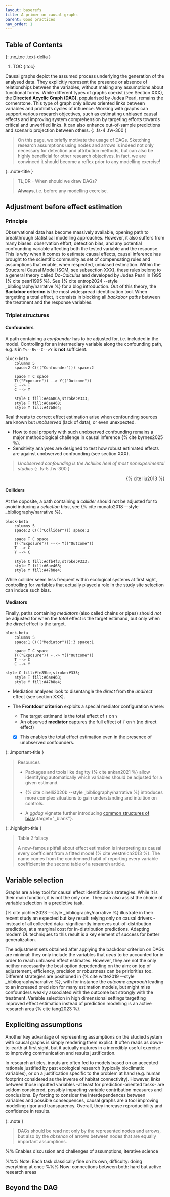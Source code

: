```yaml
---
layout: baserefs
title: A primer on causal graphs
parent: Good practices
nav_order: 1
---
```


## Table of Contents
{: .no_toc .text-delta }
1. TOC
{:toc}

Causal graphs depict the assumed process underlying the generation of the analysed data. They explicitly represent the presence or absence of relationships between the variables, without making any assumptions about functional forms. While different types of graphs coexist (see Section XXX), the **Directed Acyclic Graph (DAG)**, popularised by Judea Pearl, remains the cornerstone. This type of graph only allows oriented links between variables and prohibits cycles of influence. Working with graphs can support various research objectives, such as estimating unbiased causal effects and improving system comprehension by targeting efforts towards critical and unverified links. It can also enhance out-of-sample predictions and scenario projection between others.
{: .fs-4 .fw-300 }

> On this page, we briefly motivate the usage of DAGs. Sketching research assumptions using nodes and arrows is indeed not only necessary for detection and attribution methods, but can also be highly beneficial for other research objectives. In fact, we are convinced it should become a reflex prior to any modelling exercise!

 
{: .note-title }
> TL;DR - When should we draw DAGs?
>
> **Always**, i.e. before any modelling exercise.


## Adjustment before effect estimation

### Principle
Observational data has become massively available, opening path to breakthrough statistical modelling approaches. However, it also suffers from many biases: observation effort, detection bias, and any potential confounding variable affecting both the tested variable and the response. This is why when it comes to estimate causal effects, causal inference has brought to the scientific community as set of compensating rules and assumptions that enable, when respected, unbiased estimation. Within the Structural Causal Model (SCM, see subsection XXX), these rules belong to a general theory called *Do-Calculus* and developed by Judea Pearl in 1995 {% cite pearl1995 %}. See {% cite entrop2024 --style _bibliography/narrative %} for a blog introduction. Out of this theory, the **Backdoor criterion** is the most widespread identification tool. When targetting a total effect, it consists in blocking all *backdoor paths* between the treatment and the response variables.


### Triplet structures
<!-- Mermaid for each -->

#### Confounders
A path containing a *confounder* has to be adjusted for, i.e. included in the model. Controlling for an intermediary variable along the confounding path, e.g. `B` in `T<--B<--C-->Y` is **not** sufficient.

```mermaid
block-beta
    columns 5
    space:2 C((("Confounder"))) space:2
    
    space T C space
    T(("Exposure")) --> Y(("Outcome"))
    C --> T
    C --> Y

    style C fill:#e4686a,stroke:#333;
    style T fill:#6ae468;
    style Y fill:#47b8e4;
```

Real threats to correct effect estimation arise when confounding sources are known but *unobserved* (lack of data), or even unexpected.
- How to deal properly with such unobserved confounding remains a major methodological challenge in causal inference {% cite byrnes2025 %}.
- Sensitivity analyses are designed to test how robust estimated effects are against unobserved confounding (see section XXX).

> *Unobserved confounding is the Achilles heel of most nonexperimental studies*
{: .fs-5 .fw-300 }
<div style="text-align: right"> {% cite liu2013 %} </div>

#### Colliders
At the opposite, a path containing a *collider* should not be adjusted for to avoid inducing a *selection bias*, see {% cite munafo2018 --style _bibliography/narrative %}.


```mermaid
block-beta
    columns 5
    space:2 C((("Collider"))) space:2
    
    space T C space
    T(("Exposure")) ---> Y(("Outcome"))
    T --> C
    Y --> C

    style C fill:#dfb4f3,stroke:#333;
    style T fill:#6ae468;
    style Y fill:#47b8e4; 
```

While collider seem less frequent within ecological systems at first sight, controlling for variables that actually played a role in the study site selection can induce such bias.

#### Mediators
Finally, paths containing *mediators* (also called chains or pipes) should *not* be adjusted for when the *total* effect is the target estimand, but only when the *direct* effect is the target.

```mermaid
block-beta
    columns 5
    space:1 C((("Mediator"))):3 space:1 
    
    space T C space
    T(("Exposure")) -.-> Y(("Outcome"))
    T --> C
    C --> Y

style C fill:#fe85be,stroke:#333;
    style T fill:#6ae468;
    style Y fill:#47b8e4;
```

- Mediation analyses look to disentangle the *direct* from the *undirect* effect (see section XXX).
- The **Frontdoor criterion** exploits a special mediator configuration where:
    - The target estimand is the total effect of `T` on `Y`
    - An observed **mediator** captures the full effect of `T` on `Y` (no direct effect)

    - [x] This enables the total effect estimation even in the presence of unobserved confounders.


{: .important-title }
> Resources
>
> - Packages and tools like dagitty {% cite ankan2021 %} allow identifying automatically which variables should be adjusted for a given estimand.
> 
> - {% cite cinelli2020b --style _bibliography/narrative %} introduces more complex situations to gain understanding and intuition on controls.
>
> - A *ggdag* vignette further introducing [common structures of bias](https://cran.r-project.org/web/packages/ggdag/vignettes/bias-structures.html){:target="_blank"}.



{: .highlight-title }
> Table 2 fallacy
> 
> A now-famous pitfall about effect estimation is interpreting as causal every coefficient from a fitted model {% cite westreich2013 %}. The name comes from the condemned habit of reporting every variable coefficient in the second table of a research article.

    
## Variable selection
Graphs are a key tool for causal effect identification strategies.
While it is their main function, it is not the only one.
They can also assist the choice of variable selection in a predictive task.
<!-- Out-of-sample prediction -->
<!-- Hartig et al.  -->
{% cite pichler2023 --style _bibliography/narrative %} illustrate in their recent study an expected but key result: relying only on causal drivers -instead of all collected data- significantly improves out-of-distribution prediction, at a marginal cost for in-distribution predictions.
Adapting modern DL techniques to this result is a key element of success for better generalization.

<!-- different types of targeted adjustment sets -->
The adjustment sets obtained after applying the backdoor criterion on DAGs are minimal: they only include the variables that *need* to be accounted for in order to reach unbiased effect estimates.
However, they are not the only neither necessarily the best option depedending on the aim: on top of adjustement, efficiency, precision or robustness can be pririorities too. Different strategies are positioned in {% cite witte2019 --style _bibliography/narrative %}, with for instance the *outcome approach* leading to an increased precision for many estimation models, but might miss confounders weakly associated with the outcome but strongly with the treatment.
Variable selection in high dimensional settings targetting improved effect estimation instead of prediction modelling is an active research area {% cite tang2023 %}.




## Expliciting assumptions
<!-- %% Better communication, justification, increased confidence in results & reproducibility -->
Another key advantage of representing assumptions on the studied system with causal graphs is simply rendering them explict.
It often reads as down-to-earth at first sight, but it actually matures in a incredibly useful exercise to improving communication and results justification.

In  research articles, inputs are often fed to models based on an accepted rationale justified by past ecological research (typically bioclimatic variables), or on a justification specific to the problem at hand (e.g. human footprint considered as the inverse of habitat connectivity).
However, links between those inputted variables -at least for prediction-oriented tasks- are seldom considered, possibly impacting variable contribution measures and conclusions.
By forcing to consider the interdependences between variables and possible consequences, causal graphs are a tool improving modelling rigor and transparency.
Overall, they increase reproducibility and confidence in results.

{: .note }
> DAGs should be read not only by the represented nodes and arrows, but also by the *absence* of arrows between nodes that are equally important assumptions.



%% Enables discussion and challenges of assumptions, iterative science


%%% Note: Each task classically fine on its own, difficulty: doing everything at once
%%% Now: connections between both:  hard but active research areas


## Beyond the DAG